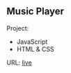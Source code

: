 
## Music Player

Project:
- JavaScript
- HTML & CSS

URL: 
[live](https://maziarmod.github.io/JS_music-player/)

